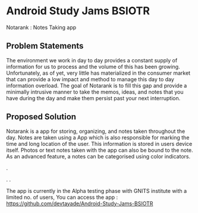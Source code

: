 # Android Study Jams BSIOTR 

Notarank : Notes Taking app

## Problem Statements 

The environment we work in day to day provides a constant supply of information for us to process and the volume of this has been growing.  Unfortunately, as of yet, very little has materialized in the consumer market that can provide a low impact and method to manage this day to day information overload.  The goal of Notarank is to fill this gap and provide a minimally intrusive manner to take the memos, ideas, and notes that you have during the day and make them persist past your next interruption.

## Proposed Solution 

Notarank is a app for storing, organizing, and notes taken throughout the day.  Notes are taken using a App which is also responsible for marking the time and long location of the user.  This information is stored in users device itself.   Photos or text notes taken with the app can also be bound to the note.  As an advanced feature, a notes can be categorised using color indicators. 



.


.
.



The app is currently in the Alpha testing phase with GNITS institute with a limited no. of users, You can access the app : https://github.com/devtayade/Android-Study-Jams-BSIOTR

